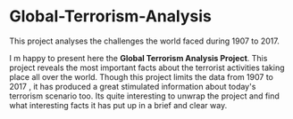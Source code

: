 # Global-Terrorism-Analysis
This project analyses the challenges the world faced during 1907 to 2017.
<p> I m happy to present here the <b>Global Terrorism Analysis Project</b>. This project reveals the most important facts about the terrorist activities taking place all over the world. Though this project limits the data from 1907 to 2017 , it has produced a great stimulated information about today's terrorism scenario too. Its quite interesting to unwrap the project and find what interesting facts it has put up in a brief and clear way.</p>
